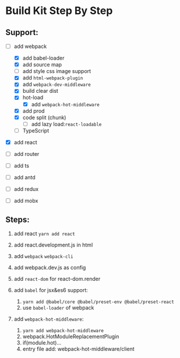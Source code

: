 # Build Kit Step By Step

## Support:

- [ ] add webpack

  - [x] add babel-loader
  - [x] add source map
  - [ ] add style css image support
  - [x] add `html-webpack-plugin`
  - [x] add `webpack-dev-middleware`
  - [x] build clear dist
  - [x] hot-load
    - [x] add `webpack-hot-middleware`
  - [x] add prod
  - [x] code split (chunk)
    - [ ] add lazy load:`react-loadable`
  - [ ] TypeScript

- [x] add react
- [ ] add router
- [ ] add ts
- [ ] add antd
- [ ] add redux
- [ ] add mobx

## Steps:

1.  add react `yarn add react`
2.  add react.development.js in html

3.  add `webpack` `webpack-cli`
4.  add webpack.dev.js as config
5.  add `react-dom` for react-dom.render

6.  add `babel` for jsx&es6 support:

    1. `yarn add @babel/core @babel/preset-env @babel/preset-react`
    2. use `babel-loader` of webpack

7.  add `webpack-hot-middleware`:
    1. `yarn add webpack-hot-middleware`
    2. webpack.HotModuleReplacementPlugin
    3. if(module.hot)...
    4. entry file add: webpack-hot-middleware/client
